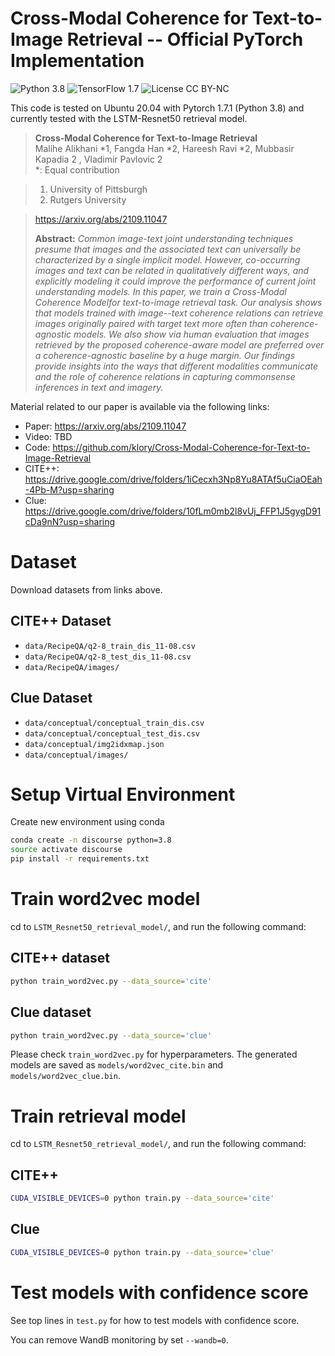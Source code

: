 # Cross-Modal Coherence for Text-to-Image Retrieval -- Official PyTorch Implementation
![Python 3.8](https://img.shields.io/badge/python-3.8-green.svg?style=plastic)
![TensorFlow 1.7](https://img.shields.io/badge/pytorch-1.7-green.svg?style=plastic)
![License CC BY-NC](https://img.shields.io/badge/license-CC_BY--NC-green.svg?style=plastic)

This code is tested on Ubuntu 20.04 with Pytorch 1.7.1 (Python 3.8) and currently tested with the LSTM-Resnet50 retrieval model.

> **Cross-Modal Coherence for Text-to-Image Retrieval**<br>
> Malihe Alikhani *1, Fangda Han *2, Hareesh Ravi *2, Mubbasir Kapadia 2 , Vladimir Pavlovic 2<br>
> *: Equal contribution

> 1. University of Pittsburgh<br>
> 2. Rutgers University<br>

> https://arxiv.org/abs/2109.11047
>
> **Abstract:** *Common image-text joint understanding techniques presume that images and the associated text can universally be characterized by a single implicit model. However, co-occurring images and text can be related in qualitatively different ways, and explicitly modeling it could improve the performance of current joint understanding models. In this paper, we train a Cross-Modal Coherence Modelfor text-to-image retrieval task. Our analysis shows that models trained with image--text coherence relations can retrieve images originally paired with target text more often than coherence-agnostic models. We also show via human evaluation that images retrieved by the proposed coherence-aware model are preferred over a coherence-agnostic baseline by a huge margin. Our findings provide insights into the ways that different modalities communicate and the role of coherence relations in capturing commonsense inferences in text and imagery.*

Material related to our paper is available via the following links:

- Paper: https://arxiv.org/abs/2109.11047
- Video: TBD
- Code: https://github.com/klory/Cross-Modal-Coherence-for-Text-to-Image-Retrieval
- CITE++: https://drive.google.com/drive/folders/1iCecxh3Np8Yu8ATAf5uCiaOEah-4Pb-M?usp=sharing
- Clue: https://drive.google.com/drive/folders/10fLm0mb2l8vUj_FFP1J5gygD91cDa9nN?usp=sharing

# Dataset

Download datasets from links above.

## CITE++ Dataset
* `data/RecipeQA/q2-8_train_dis_11-08.csv`
* `data/RecipeQA/q2-8_test_dis_11-08.csv`
* `data/RecipeQA/images/`

## Clue Dataset
* `data/conceptual/conceptual_train_dis.csv`
* `data/conceptual/conceptual_test_dis.csv`
* `data/conceptual/img2idxmap.json`
* `data/conceptual/images/`

# Setup Virtual Environment
Create new environment using conda
```bash
conda create -n discourse python=3.8
source activate discourse
pip install -r requirements.txt
```

# Train word2vec model

cd to `LSTM_Resnet50_retrieval_model/`, and run the following command:

## CITE++ dataset
```bash
python train_word2vec.py --data_source='cite'
```

## Clue dataset
```bash
python train_word2vec.py --data_source='clue'
```

Please check `train_word2vec.py` for hyperparameters. The generated models are saved as `models/word2vec_cite.bin` and `models/word2vec_clue.bin`.

# Train retrieval model

cd to `LSTM_Resnet50_retrieval_model/`, and run the following command:

## CITE++
```bash
CUDA_VISIBLE_DEVICES=0 python train.py --data_source='cite'
```

## Clue
```bash
CUDA_VISIBLE_DEVICES=0 python train.py --data_source='clue'
```

# Test models with confidence score
See top lines in `test.py` for how to test models with confidence score.

You can remove WandB monitoring by set `--wandb=0`.

